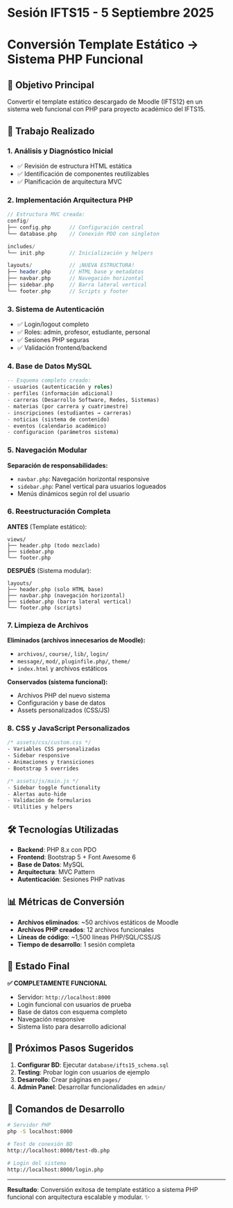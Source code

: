 # Sesión IFTS15 - 5 Septiembre 2025
# Conversión Template Estático → Sistema PHP Funcional

## 🎯 Objetivo Principal
Convertir el template estático descargado de Moodle (IFTS12) en un sistema web funcional con PHP para proyecto académico del IFTS15.

## 🚀 Trabajo Realizado

### 1. Análisis y Diagnóstico Inicial
- ✅ Revisión de estructura HTML estática
- ✅ Identificación de componentes reutilizables
- ✅ Planificación de arquitectura MVC

### 2. Implementación Arquitectura PHP
```php
// Estructura MVC creada:
config/
├── config.php      // Configuración central
└── database.php    // Conexión PDO con singleton

includes/
└── init.php        // Inicialización y helpers

layouts/            // ¡NUEVA ESTRUCTURA!
├── header.php      // HTML base y metadatos
├── navbar.php      // Navegación horizontal
├── sidebar.php     // Barra lateral vertical
└── footer.php      // Scripts y footer
```

### 3. Sistema de Autenticación
- ✅ Login/logout completo
- ✅ Roles: admin, profesor, estudiante, personal
- ✅ Sesiones PHP seguras
- ✅ Validación frontend/backend

### 4. Base de Datos MySQL
```sql
-- Esquema completo creado:
- usuarios (autenticación y roles)
- perfiles (información adicional)
- carreras (Desarrollo Software, Redes, Sistemas)
- materias (por carrera y cuatrimestre)
- inscripciones (estudiantes → carreras)
- noticias (sistema de contenido)
- eventos (calendario académico)
- configuracion (parámetros sistema)
```

### 5. Navegación Modular
**Separación de responsabilidades:**
- `navbar.php`: Navegación horizontal responsive
- `sidebar.php`: Panel vertical para usuarios logueados
- Menús dinámicos según rol del usuario

### 6. Reestructuración Completa
**ANTES** (Template estático):
```
views/
├── header.php (todo mezclado)
├── sidebar.php
└── footer.php
```

**DESPUÉS** (Sistema modular):
```
layouts/
├── header.php (solo HTML base)
├── navbar.php (navegación horizontal)
├── sidebar.php (barra lateral vertical)
└── footer.php (scripts)
```

### 7. Limpieza de Archivos
**Eliminados (archivos innecesarios de Moodle):**
- `archivos/`, `course/`, `lib/`, `login/`
- `message/`, `mod/`, `pluginfile.php/`, `theme/`
- `index.html` y archivos estáticos

**Conservados (sistema funcional):**
- Archivos PHP del nuevo sistema
- Configuración y base de datos
- Assets personalizados (CSS/JS)

### 8. CSS y JavaScript Personalizados
```css
/* assets/css/custom.css */
- Variables CSS personalizadas
- Sidebar responsive
- Animaciones y transiciones
- Bootstrap 5 overrides
```

```javascript
/* assets/js/main.js */
- Sidebar toggle functionality
- Alertas auto-hide
- Validación de formularios
- Utilities y helpers
```

## 🛠️ Tecnologías Utilizadas
- **Backend**: PHP 8.x con PDO
- **Frontend**: Bootstrap 5 + Font Awesome 6
- **Base de Datos**: MySQL
- **Arquitectura**: MVC Pattern
- **Autenticación**: Sesiones PHP nativas

## 📊 Métricas de Conversión
- **Archivos eliminados**: ~50 archivos estáticos de Moodle
- **Archivos PHP creados**: 12 archivos funcionales
- **Líneas de código**: ~1,500 líneas PHP/SQL/CSS/JS
- **Tiempo de desarrollo**: 1 sesión completa

## 🎯 Estado Final
**✅ COMPLETAMENTE FUNCIONAL**
- Servidor: `http://localhost:8000`
- Login funcional con usuarios de prueba
- Base de datos con esquema completo
- Navegación responsive
- Sistema listo para desarrollo adicional

## 📝 Próximos Pasos Sugeridos
1. **Configurar BD**: Ejecutar `database/ifts15_schema.sql`
2. **Testing**: Probar login con usuarios de ejemplo
3. **Desarrollo**: Crear páginas en `pages/`
4. **Admin Panel**: Desarrollar funcionalidades en `admin/`

## 🔧 Comandos de Desarrollo
```bash
# Servidor PHP
php -S localhost:8000

# Test de conexión BD
http://localhost:8000/test-db.php

# Login del sistema
http://localhost:8000/login.php
```

---
**Resultado**: Conversión exitosa de template estático a sistema PHP funcional con arquitectura escalable y modular. ✨
